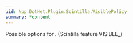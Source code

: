 ```yaml
---
uid: Npp.DotNet.Plugin.Scintilla.VisiblePolicy
summary: *content
---
```


Possible options for <xref href="Npp.DotNet.Plugin.IScintillaGateway.SetVisiblePolicy(Npp.DotNet.Plugin.Scintilla.VisiblePolicy%2cSystem.Int32)" data-throw-if-not-resolved="false"></xref>. (Scintilla feature VISIBLE_)
